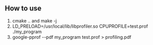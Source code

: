 ## How to use 
1. cmake .. and make -j
2. LD_PRELOAD=/usr/local/lib/libprofiler.so CPUPROFILE=test.prof ./my_program
3. google-pprof --pdf my_program test.prof > profiling.pdf
